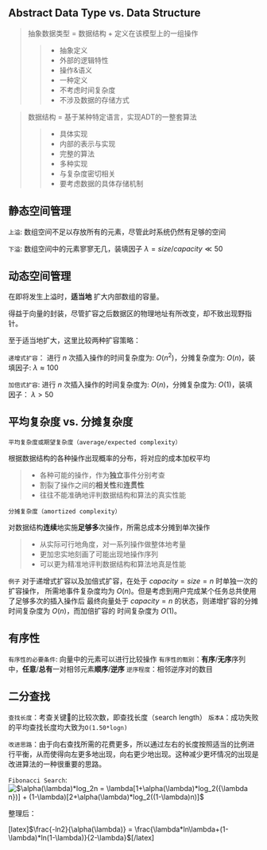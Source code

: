 ## Abstract Data Type vs. Data Structure
> 抽象数据类型 = 数据结构 + 定义在该模型上的一组操作
>>* 抽象定义
>>* 外部的逻辑特性
>>* 操作&语义
>>* 一种定义
>>* 不考虑时间复杂度
>>* 不涉及数据的存储方式

> 数据结构 = 基于某种特定语言，实现ADT的一整套算法
>>* 具体实现
>>* 内部的表示与实现
>>* 完整的算法
>>* 多种实现
>>* 与复杂度密切相关
>>* 要考虑数据的具体存储机制

## 静态空间管理
`上溢`:
数组空间不足以存放所有的元素，尽管此时系统仍然有足够的空间

`下溢`:
数组空间中的元素寥寥无几，装填因子 $\lambda = size/capacity \ll 50%$

## 动态空间管理
在即将发生上溢时，**适当地** 扩大内部数组的容量。

得益于向量的封装，尽管扩容之后数据区的物理地址有所改变，却不致出现野指针。

至于适当地扩大，这里比较两种扩容策略：

`递增式扩容`：
进行 $n$ 次插入操作的时间复杂度为: $O(n^2)$，分摊复杂度为: $O(n)$，装填因子:
$\lambda \approx 100%$

`加倍式扩容`:
进行 $n$ 次插入操作的时间复杂度为: $O(n)$，分摊复杂度为: $O(1)$，装填因子：
$\lambda > 50%$

## 平均复杂度 vs. 分摊复杂度
`平均复杂度或期望复杂度（average/expected complexity）`

根据数据结构的各种操作出现概率的分布，将对应的成本加权平均
>* 各种可能的操作，作为**独立**事件分别考查
>* 割裂了操作之间的**相关性**和**连贯性**
>* 往往不能准确地评判数据结构和算法的真实性能

`分摊复杂度（amortized complexity）`

对数据结构**连续**地实施**足够多**次操作，所需总成本分摊到单次操作
>* 从实际可行地角度，对一系列操作做整体地考量
>* 更加忠实地刻画了可能出现地操作序列
>* 可以更为精准地评判数据结构和算法地真是性能

`例子`
对于递增式扩容以及加倍式扩容，在处于 $capacity = size = n$ 时单独一次的扩容操作，
所需地事件复杂度均为 $O(n)$。但是考虑到用户完成某个任务总共使用了足够多次的插入操作后
最终向量处于 $capacity = n$ 的状态，则递增扩容的分摊时间复杂度为 $O(n)$，而加倍扩容的
时间复杂度为 $O(1)$。

## 有序性
`有序性的必要条件`: 向量中的元素可以进行比较操作
`有序性的甄别`：**有序**/**无序**序列中，**任意**/**总有**一对相邻元素**顺序**/**逆序**
`逆序程度`：相邻逆序对的数目

## 二分查找
`查找长度`：考查关键🐴的比较次数，即查找长度（search length）
`版本A`：成功失败的平均查找长度均大致为`O(1.50*logn)`

`改进思路`：由于向右查找所需的花费更多，所以通过左右的长度按照适当的比例进行平衡，从而使得向左更多地出现，向右更少地出现。这种减少更坏情况的出现是改进算法的一种很重要的思路。

`Fibonacci Search`:
<img src="https://latex.codecogs.com/gif.latex?$\alpha(\lambda)*log_2n&space;=&space;\lambda[1&plus;\alpha(\lambda)*log_2({\lambda&space;n})]&space;&plus;&space;(1-\lambda)[2&plus;\alpha(\lambda)*log_2((1-\lambda)n)]$" title="$\alpha(\lambda)*log_2n = \lambda[1+\alpha(\lambda)*log_2({\lambda n})] + (1-\lambda)[2+\alpha(\lambda)*log_2((1-\lambda)n)]$" />

整理后：

[latex]$\frac{-ln2}{\alpha(\lambda)} = \frac{\lambda*ln\lambda+(1-\lambda)*ln(1-\lambda)}{2-\lambda}$[/latex]

